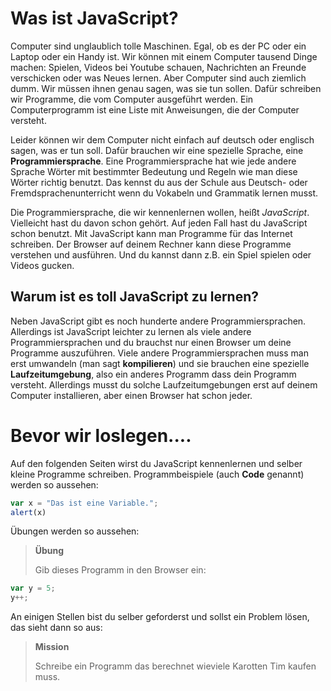 # Was ist JavaScript?

Computer sind unglaublich tolle Maschinen. Egal, ob es der PC oder ein Laptop oder ein Handy ist. Wir können mit einem Computer tausend Dinge machen: Spielen, Videos bei Youtube schauen, Nachrichten an Freunde verschicken oder was Neues lernen. Aber Computer sind auch ziemlich dumm. Wir müssen ihnen genau sagen, was sie tun sollen. Dafür schreiben wir Programme, die vom Computer ausgeführt werden. Ein Computerprogramm ist eine Liste mit Anweisungen, die der Computer versteht.

Leider können wir dem Computer nicht einfach auf deutsch oder englisch sagen, was er tun soll. Dafür brauchen wir eine spezielle Sprache, eine **Programmiersprache**. Eine Programmiersprache hat wie jede andere Sprache Wörter mit bestimmter Bedeutung und Regeln wie man diese Wörter richtig benutzt. Das kennst du aus der Schule aus Deutsch- oder Fremdsprachenunterricht wenn du Vokabeln und Grammatik lernen musst.

Die Programmiersprache, die wir kennenlernen wollen, heißt _JavaScript_. Vielleicht hast du davon schon gehört. Auf jeden Fall hast du JavaScript schon benutzt. Mit JavaScript kann man Programme für das Internet schreiben. Der Browser auf deinem Rechner kann diese Programme verstehen und ausführen. Und du kannst dann z.B. ein Spiel spielen oder Videos gucken.

## Warum ist es toll JavaScript zu lernen?

Neben JavaScript gibt es noch hunderte andere Programmiersprachen. Allerdings ist JavaScript leichter zu lernen als viele andere Programmiersprachen und du brauchst nur einen Browser um deine Programme auszuführen. Viele andere Programmiersprachen muss man erst umwandeln (man sagt **kompilieren**) und sie brauchen eine spezielle **Laufzeitumgebung**, also ein anderes Programm dass dein Programm versteht. Allerdings musst du solche Laufzeitumgebungen erst auf deinem Computer installieren, aber einen Browser hat schon jeder.

# Bevor wir loslegen....

Auf den folgenden Seiten wirst du JavaScript kennenlernen und selber kleine Programme schreiben. Programmbeispiele (auch **Code** genannt) werden so aussehen:

```javascript
var x = "Das ist eine Variable.";
alert(x)
```

Übungen werden so aussehen:
>**Übung**
>
> Gib dieses Programm in den Browser ein:

```javascript
var y = 5;
y++;
```

An einigen Stellen bist du selber geforderst und sollst ein Problem lösen, das sieht dann so aus:
>**Mission**
>
> Schreibe ein Programm das berechnet wieviele Karotten Tim kaufen muss.
